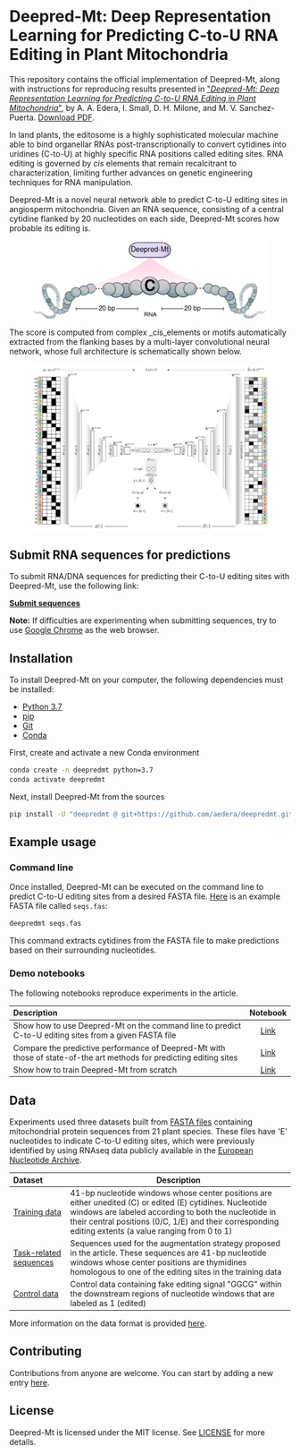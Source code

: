 # Deepred-Mt: Deep Representation Learning for Predicting C-to-U RNA Editing in Plant Mitochondria

This repository contains the official implementation of Deepred-Mt, along with
instructions for reproducing results presented in
["_Deepred-Mt: Deep Representation Learning for Predicting C-to-U RNA Editing in Plant Mitochondria_"](https://www.sciencedirect.com/science/article/abs/pii/S0010482521004765),
by A. A. Edera, I. Small, D. H. Milone, and
M. V. Sanchez-Puerta. [Download PDF](https://sinc.unl.edu.ar/sinc-publications/2021/ESSM21/sinc_ESSM21.pdf).

In land plants, the editosome is a highly sophisticated molecular machine able
to bind organellar RNAs post-transcriptionally to convert cytidines into
uridines (C-to-U) at highly specific RNA positions called editing sites. RNA
editing is governed by _cis_ elements that remain recalcitrant to
characterization, limiting further advances on genetic engineering techniques
for RNA manipulation.

Deepred-Mt is a novel neural network able to predict C-to-U editing sites in
angiosperm mitochondria. Given an RNA sequence, consisting of a central
cytidine flanked by 20 nucleotides on each side, Deepred-Mt scores how
probable its editing is.

<figure>
  <p align="center">
  <img src=fig/convolution.png alt="Convolution" width="500" style="vertical-align:middle"/>
  </p>
</figure>

The score is computed from complex _cis_elements or motifs automatically
extracted from the flanking bases by a multi-layer convolutional neural
network, whose full architecture is schematically shown below.

<figure>
  <p align="center">
  <img src=fig/model-architecture.png alt="Deepred-Mt" width="600" style="vertical-align:middle"/>
  </p>
</figure>

## Submit RNA sequences for predictions

To submit RNA/DNA sequences for predicting their C-to-U editing sites with
Deepred-Mt, use the following link:

**[Submit sequences](https://colab.research.google.com/github/aedera/deepredmt/blob/main/notebooks/05_fasta_submission.ipynb)**

**Note:** If difficulties are experimenting when submitting sequences, try to
  use [Google Chrome](https://www.google.com/chrome/) as the web browser.

## Installation

To install Deepred-Mt on your computer, the following dependencies must be
installed:

* [Python 3.7](https://www.python.org/)
* [pip](https://pip.pypa.io/en/stable/)
* [Git](https://git-scm.com/)
* [Conda](https://docs.conda.io/en/latest/)

First, create and activate a new Conda environment

```bash
conda create -n deepredmt python=3.7
conda activate deepredmt

```

Next, install Deepred-Mt from the sources

```bash
pip install -U "deepredmt @ git+https://github.com/aedera/deepredmt.git"
```

## Example usage

### Command line

Once installed, Deepred-Mt can be executed on the command line to predict
C-to-U editing sites from a desired FASTA
file. [Here](https://raw.githubusercontent.com/aedera/deepredmt/main/data/seqs.fas)
is an example FASTA file called `seqs.fas`:

```bash
deepredmt seqs.fas
```

This command extracts cytidines from the FASTA file to make predictions based
on their surrounding nucleotides.

### Demo notebooks

The following notebooks reproduce experiments in the article.

| Description | Notebook |
|:------------|:--------:|
| Show how to use Deepred-Mt on the command line to predict C-to-U editing sites from a given FASTA file|[Link](https://colab.research.google.com/github/aedera/deepredmt/blob/main/notebooks/01_prediction_from_fasta.ipynb)|
| Compare the predictive performance of Deepred-Mt with those of state-of-the art methods for predicting editing sites| [Link](https://colab.research.google.com/github/aedera/deepredmt/blob/main/notebooks/02_reproduce_comparative_analysis.ipynb) |
| Show how to train Deepred-Mt from scratch| [Link](https://colab.research.google.com/github/aedera/deepredmt/blob/main/notebooks/03_deepredmt_training.ipynb) |

## Data

Experiments used three datasets built from
[FASTA files](./data/fasta-files.tar.gz) containing mitochondrial protein
sequences from 21 plant species. These files have 'E' nucleotides to indicate
C-to-U editing sites, which were previously identified by using RNAseq data
publicly available in the
[European Nucleotide Archive](https://www.ebi.ac.uk/ena/browser/home).

| Dataset | Description |
|:-----|-------------|
|[Training data](./data/training-data.tsv.gz)| 41-bp nucleotide windows whose center positions are either unedited (C) or edited (E) cytidines. Nucleotide windows are labeled according to both the nucleotide in their central positions (0/C, 1/E) and their corresponding editing extents (a value ranging from 0 to 1)|
|[Task-related sequences](./data/task-related-sequences.tsv.gz)| Sequences used for the augmentation strategy proposed in the article. These sequences are 41-bp nucleotide windows whose center positions are thymidines homologous to one of the editing sites in the training data|
|[Control data](./data/control-data.tsv.gz)| Control data containing fake editing signal "GGCG" within the downstream regions of nucleotide windows that are labeled as 1 (edited)|

More information on the data format is provided [here](./data).


## Contributing

Contributions from anyone are welcome. You can start by adding a new entry [here](https://github.com/aedera/deepredmt/issues).


## License

Deepred-Mt is licensed under the MIT license. See [LICENSE](./LICENSE) for more details.

